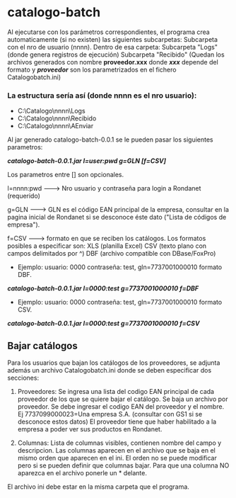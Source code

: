 # catalogo-batch

Al ejecutarse con los parámetros correspondientes, el programa crea automaticamente 
(si no existen) las siguientes subcarpetas:
Subcarpeta con el nro de usuario (nnnn).
Dentro de esa carpeta:
  Subcarpeta "Logs" (donde genera registros de ejecución)
  Subcarpeta "Recibido" (Quedan los archivos generados con nombre **proveedor.xxx** donde ***xxx*** depende del formato y ***proveedor*** son los parametrizados en el fichero Catalogobatch.ini)

### La estructura sería así (donde nnnn es el nro usuario):
- C:\Catalogo\nnnn\Logs
- C:\Catalogo\nnnn\Recibido
- C:\Catalogo\nnnn\AEnviar

Al jar generado catalogo-batch-0.0.1 se le pueden pasar los siguientes parametros:

***catalogo-batch-0.0.1.jar l=user:pwd g=GLN [f=CSV]***

Los parametros entre [] son opcionales.

l=nnnn:pwd ---> Nro usuario y contraseña para login a Rondanet (requerido)

g=GLN ---> GLN es el código EAN principal de la empresa, consultar en la
           pagina inicial de Rondanet si se desconoce éste dato 
           ("Lista de códigos de empresa"). 

f=CSV ---> formato en que se reciben los catálogos.
           Los formatos posibles a especificar son:
             XLS (planilla Excel)
             CSV (texto plano con campos delimitados por ^)
             DBF (archivo compatible con DBase/FoxPro)


- Ejemplo: usuario: 0000 contraseña: test, gln=7737001000010 formato DBF.

***catalogo-batch-0.0.1.jar l=0000:test g=7737001000010 f=DBF***

- Ejemplo: usuario: 0000 contraseña: test, gln=7737001000010 formato CSV.

***catalogo-batch-0.0.1.jar l=0000:test  g=7737001000010  f=CSV***


Bajar catálogos
---------------

Para los usuarios que bajan los catálogos de los proveedores, se adjunta
además un archivo Catalogobatch.ini donde se deben especificar dos secciones:
1) Proveedores:
  Se ingresa una lista del codigo EAN principal de cada proveedor
  de los que se quiere bajar el catálogo. Se baja un archivo por proveedor.
  Se debe ingresar el codigo EAN del proveedor y el nombre.
  Ej 7737099000023=Una empresa S.A.
     (consultar con GS1 si se desconoce estos datos)
  El proveedor tiene que haber habilitado a la empresa a poder ver sus 
  productos en Rondanet.

2) Columnas:
  Lista de columnas visibles, contienen nombre del campo y descripcion. 
  Las columnas aparecen en el archivo que se baja en el mismo orden que 
  aparecen en el ini. El orden no se puede modificar pero si se pueden 
  definir que columnas bajar. Para que una columna NO aparezca en el 
  archivo ponerle un * delante.

El archivo ini debe estar en la misma carpeta que el programa.